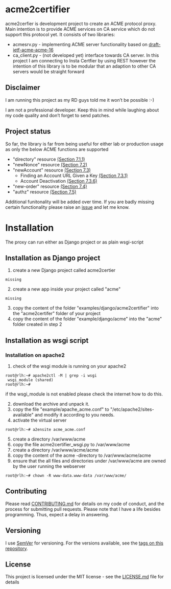 # acme2certifier

acme2cerfier is development project to create an ACME protocol proxy. Main intention is to provide ACME services on CA service which do not support this protocol yet. It consists of two libraries:

- acmesrv.py - implementing ACME server functionality based on [draft-ietf-acme-acme-16](https://tools.ietf.org/html/draft-ietf-acme-acme-16#section-7.3.1)
- ca_client.py - (not developed yet) interface towards CA server. In this project I am connecting to Insta Certfier by using REST however the intention of this library is to be modular that an adaption to other CA servers would be straight forward

## Disclaimer
I am running this project as my RD guys told me it won’t be possible :-)

I am not a professional developer. Keep this in mind while laughing about my code quality and don’t forget to send patches.

## Project status

So far, the library is far from being useful for either lab or production usage as only the below ACME functions are supported

- "directory" resource [(Section 7.1.1)](https://tools.ietf.org/html/draft-ietf-acme-acme-16#section-7.1.1)
- "newNonce" resource  [(Section 7.2)](https://tools.ietf.org/html/draft-ietf-acme-acme-16#section-7.2)
- "newAccount" resource [(Section 7.3)](https://tools.ietf.org/html/draft-ietf-acme-acme-16#section-7.3)
    - Finding an Account URL Given a Key [(Section 7.3.1)](https://tools.ietf.org/html/draft-ietf-acme-acme-16#section-7.3.1)
    - Account Deactivation [(Section 7.3.6)](https://tools.ietf.org/html/draft-ietf-acme-acme-16#section-7.3.6)
- "new-order" resource [(Section 7.4)](https://tools.ietf.org/html/draft-ietf-acme-acme-16#section-7.4)
- "authz" resource [(Section 7.5)](https://tools.ietf.org/html/draft-ietf-acme-acme-16#section-7.5)

Additional funitonality will be added over time. If you are badly missing certain functionality please raise an [issue](https://github.com/grindsa/acme2certifier/issues/new) and let me know.

# Installation
The proxy can run either as Django project or as plain wsgi-script

## Installation as Django project

1. create a new Django project called acme2certier
```
missing
```
2. create a new app inside your project called "acme"
```
missing
```
3. copy the content of the folder "examples/django/acme2certifier" into the "acme2certifer" folder of your project
4. copy the content of the folder "example/django/acme" into the "acme" folder created in step 2


## Installation as wsgi script

### Installation on apache2

1. check of the wsgi module is running on your apache2
```
root@rlh:~# apache2ctl -M | grep -i wsgi
 wsgi_module (shared)
root@rlh:~#
```
if the wsgi_module is not enabled please check the internet how to do this.

2. download the archive and unpack it.
3. copy the file "example/apache_acme.conf" to "/etc/apache2/sites-available" and modify it according to you needs.
4. activate the virtual server
```
root@rlh:~# a2ensite acme_acme.conf
```
5. create a directory /var/www/acme
6. copy the file acme2certifier_wsgi.py to /var/www/acme
7. create a directory /var/www/acme/acme
8. copy the content of the acme -directory to /var/www/acme/acme
9. ensure that the all files and directories under /var/www/acme are owned by the user running the webserver
```
root@rlh:~# chown -R www-data.www-data /var/www/acme/
```


## Contributing

Please read [CONTRIBUTING.md](https://github.com/grindsa/acme2certifier/blob/master/CONTRIBUTING.md) for details on my code of conduct, and the process for submitting pull requests.
Please note that I have a life besides programming. Thus, expect a delay in answering.

## Versioning

I use [SemVer](http://semver.org/) for versioning. For the versions available, see the [tags on this repository](https://github.com/grindsa/dkb-robo/tags).

## License

This project is licensed under the MIT license - see the [LICENSE.md](https://github.com/grindsa/acme2certifier/blob/master/LICENSE) file for details
